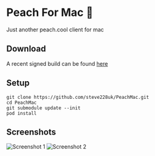# Peach For Mac 🍑
Just another peach.cool client for mac

## Download

A recent signed build can be found [here](http://sht.tl/PqJ17p)

## Setup

````
git clone https://github.com/steve228uk/PeachMac.git
cd PeachMac
git submodule update --init
pod install
`````

## Screenshots

![Screenshot 1](http://sht.tl/AJdLaB)
![Screenshot 2](http://sht.tl/Ghj6Qc)
